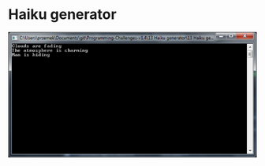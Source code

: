 # Haiku generator

![alt text](https://github.com/proman3419/Programming-Challenges-v1.4/blob/master/Screenshots/13_1.PNG)
